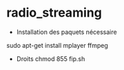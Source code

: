 # radio_streaming

* Installation des paquets nécessaire

sudo apt-get install mplayer ffmpeg

* Droits
chmod 855 fip.sh
